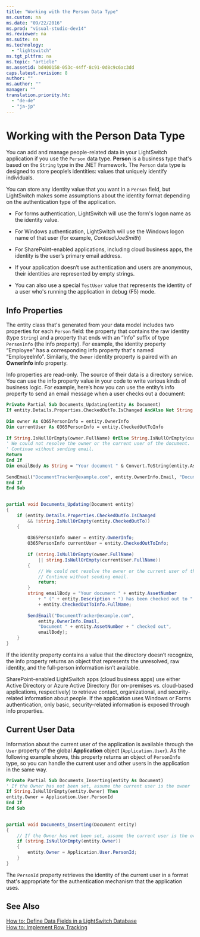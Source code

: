 ```yaml
---
title: "Working with the Person Data Type"
ms.custom: na
ms.date: "09/22/2016"
ms.prod: "visual-studio-dev14"
ms.reviewer: na
ms.suite: na
ms.technology: 
  - "lightswitch"
ms.tgt_pltfrm: na
ms.topic: "article"
ms.assetid: bd400158-053c-44ff-8c91-0d8c9c6ac3dd
caps.latest.revision: 8
author: ""
ms.author: ""
manager: ""
translation.priority.ht: 
  - "de-de"
  - "ja-jp"
---
```

# Working with the Person Data Type
You can add and manage people-related data in your LightSwitch application if you use the `Person` data type. **Person** is a business type that's based on the `String` type in the .NET Framework. The `Person` data type is designed to store people’s identities: values that uniquely identify individuals.  
  
 You can store any identity value that you want in a `Person` field, but LightSwitch makes some assumptions about the identity format depending on the authentication type of the application.  
  
-   For forms authentication, LightSwitch will use the form's logon name as the identity value.  
  
-   For Windows authentication, LightSwitch will use the Windows logon name of that user (for example, *Contoso\JoeSmith*)  
  
-   For SharePoint-enabled applications, including cloud business apps, the identity is the user’s primary email address.  
  
-   If your application doesn’t use authentication and users are anonymous, their identities are represented by empty strings.  
  
-   You can also use a special `TestUser` value that represents the identity of a user who's running the application in debug (F5) mode.  
  
## Info Properties  
 The entity class that's generated from your data model includes two properties for each `Person` field: the property that contains the raw identity (type `String`) and a property that ends with an “Info” suffix of type `PersonInfo` (the info property). For example, the identity property “Employee” has a corresponding info property that's named “EmployeeInfo”. Similarly, the `Owner` identity property is paired with an **OwnerInfo** info property.  
  
 Info properties are read-only. The source of their data is a directory service. You can use the info property value in your code to write various kinds of business logic. For example, here’s how you can use the entity’s info property to send an email message when a user checks out a document:  
  
```vb  
Private Partial Sub Documents_Updating(entity As Document)  
If entity.Details.Properties.CheckedOutTo.IsChanged AndAlso Not String.IsNullOrEmpty(entity.CheckedOutTo) Then  
  
Dim owner As O365PersonInfo = entity.OwnerInfo  
Dim currentUser As O365PersonInfo = entity.CheckedOutToInfo  
  
If String.IsNullOrEmpty(owner.FullName) OrElse String.IsNullOrEmpty(currentUser.FullName) Then  
' We could not resolve the owner or the current user of the document.  
' Continue without sending email.  
Return  
End If  
Dim emailBody As String = "Your document " & Convert.ToString(entity.AssetNumber) & " (" & Convert.ToString(entity.Description) & ") has been checked out to " & Convert.ToString(entity.CheckedOutToInfo.FullName)  
  
SendEmail("DocumentTracker@example.com", entity.OwnerInfo.Email, "Document " & Convert.ToString(entity.AssetNumber) & " checked out", emailBody)  
End If  
End Sub  
  
```  
  
```c#  
partial void Documents_Updating(Document entity)  
{  
    if (entity.Details.Properties.CheckedOutTo.IsChanged  
        && !string.IsNullOrEmpty(entity.CheckedOutTo))  
    {  
  
        O365PersonInfo owner = entity.OwnerInfo;  
        O365PersonInfo currentUser = entity.CheckedOutToInfo;  
  
        if (string.IsNullOrEmpty(owner.FullName)  
            || string.IsNullOrEmpty(currentUser.FullName))  
        {  
            // We could not resolve the owner or the current user of the document.  
            // Continue without sending email.  
            return;  
        }  
        string emailBody = "Your document " + entity.AssetNumber  
            + " (" + entity.Description + ") has been checked out to "  
            + entity.CheckedOutToInfo.FullName;  
  
        SendEmail("DocumentTracker@example.com",   
            entity.OwnerInfo.Email,   
            "Document " + entity.AssetNumber + " checked out",   
            emailBody);  
    }  
}  
```  
  
 If the identity property contains a value that the directory doesn’t recognize, the info property returns an object that represents the unresolved, raw identity, and the full-person information isn’t available.  
  
 SharePoint-enabled LightSwitch apps (cloud business apps) use either Active Directory or Azure Active Directory (for on-premises vs. cloud-based applications, respectively) to retrieve contact, organizational, and security-related information about people. If the application uses Windows or Forms authentication, only basic, security-related information is exposed through info properties.  
  
## Current User Data  
 Information about the current user of the application is available through the `User` property of the global **Application** object (`Application.User`). As the following example shows, this property returns an object of `PersonInfo` type, so you can handle the current user and other users in the application in the same way.  
  
```vb  
Private Partial Sub Documents_Inserting(entity As Document)  
' If the Owner has not been set, assume the current user is the owner  
If String.IsNullOrEmpty(entity.Owner) Then  
entity.Owner = Application.User.PersonId  
End If  
End Sub  
  
```  
  
```c#  
partial void Documents_Inserting(Document entity)  
{  
    // If the Owner has not been set, assume the current user is the owner  
    if (string.IsNullOrEmpty(entity.Owner))  
    {  
        entity.Owner = Application.User.PersonId;  
    }  
}  
```  
  
 The `PersonId` property retrieves the identity of the current user in a format that's appropriate for the authentication mechanism that the application uses.  
  
## See Also  
 [How to: Define Data Fields in a LightSwitch Database](../vs140/how-to--define-data-fields-in-a-lightswitch-database.md)   
 [How to: Implement Row Tracking](../vs140/how-to--implement-row-tracking.md)